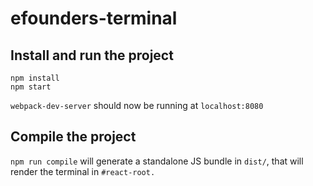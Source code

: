 # efounders-terminal

## Install and run the project

```
npm install
npm start
```

`webpack-dev-server` should now be running at `localhost:8080`

## Compile the project

`npm run compile` will generate a standalone JS bundle in `dist/`, that will render the terminal in `#react-root.`
